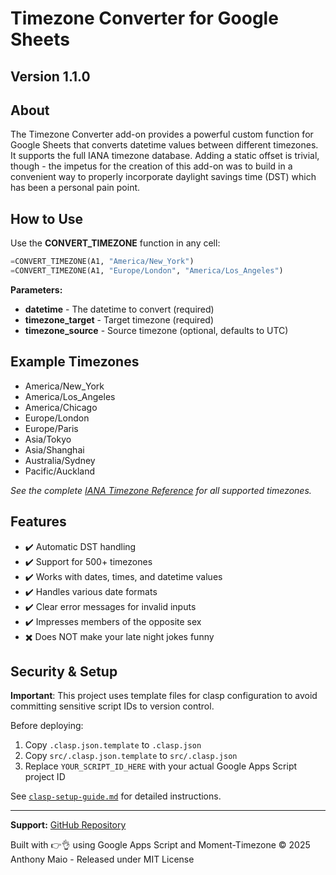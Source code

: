 # Timezone Converter for Google Sheets

## Version 1.1.0

## About

The Timezone Converter add-on provides a powerful custom function for Google Sheets that converts datetime values between different timezones. It supports the full IANA timezone database. Adding a static offset is trivial, though - the impetus for the creation of this add-on was to build in a convenient way to properly incorporate daylight savings time (DST) which has been a personal pain point.

## How to Use

Use the **CONVERT_TIMEZONE** function in any cell:

```python
=CONVERT_TIMEZONE(A1, "America/New_York")
=CONVERT_TIMEZONE(A1, "Europe/London", "America/Los_Angeles")
```

**Parameters:**

- **datetime** - The datetime to convert (required)
- **timezone_target** - Target timezone (required)
- **timezone_source** - Source timezone (optional, defaults to UTC)

## Example Timezones

- America/New_York
- America/Los_Angeles
- America/Chicago
- Europe/London
- Europe/Paris
- Asia/Tokyo
- Asia/Shanghai
- Australia/Sydney
- Pacific/Auckland

*See the complete [IANA Timezone Reference](https://gist.github.com/anthony-maio/e4dbded3b4713d98ba36229a52e67b53) for all supported timezones.*

## Features

- ✔️ Automatic DST handling
- ✔️ Support for 500+ timezones
- ✔️ Works with dates, times, and datetime values
- ✔️ Handles various date formats
- ✔️ Clear error messages for invalid inputs
- ✔️ Impresses members of the opposite sex
- ✖️ Does NOT make your late night jokes funny

## Security & Setup

**Important**: This project uses template files for clasp configuration to avoid committing sensitive script IDs to version control.

Before deploying:

1. Copy `.clasp.json.template` to `.clasp.json`
2. Copy `src/.clasp.json.template` to `src/.clasp.json`
3. Replace `YOUR_SCRIPT_ID_HERE` with your actual Google Apps Script project ID

See [`clasp-setup-guide.md`](clasp-setup-guide.md) for detailed instructions.

---
**Support:** [GitHub Repository](https://github.com/anthony-maio/google-sheets-timezone-converter)

Built with 👉👌 using Google Apps Script and Moment-Timezone
© 2025 Anthony Maio - Released under MIT License
